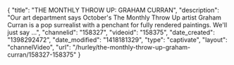 {
    "title": "THE MONTHLY THROW UP: GRAHAM CURRAN",
    "description": "Our art department says October's The Monthly Throw Up artist Graham Curran is a pop surrealist with a penchant for fully rendered paintings. We'll just say ...",
    "channelid": "158327",
    "videoid": "158375",
    "date_created": "1398292472",
    "date_modified": "1418181329",
    "type": "captivate",
    "layout": "channelVideo",
    "url": "\/hurley\/the-monthly-throw-up-graham-curran\/158327-158375"
}